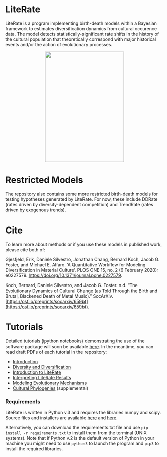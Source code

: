 # LiteRate
LiteRate is a program implementing birth-death models within a Bayesian framework to estimates diversification dynamics from cultural occurence data. The model detects statistically-significant rate shifts in the history of the cultural population that theoretically correspond with major historical events and/or the action of evolutionary processes. 

<figure align="center">
<img src="https://github.com/dsilvestro/LiteRate/raw/master/other/Figure_3.png" alt="" width="250" height="350" border="0">
</figure>

# Restricted Models
The repository also contains some more restricted birth-death models for testing hypotheses generated by LiteRate. For now, these include DDRate (rates driven by diversity-dependent competition) and TrendRate (rates driven by exogenous trends).

# Cite
To learn more about methods or if you use these models in published work, please cite both of:

Gjesfjeld, Erik, Daniele Silvestro, Jonathan Chang, Bernard Koch, Jacob G. Foster, and Michael E. Alfaro. ‘A Quantitative Workflow for Modeling Diversification in Material Culture’. PLOS ONE 15, no. 2 (6 February 2020): e0227579. https://doi.org/10.1371/journal.pone.0227579.

Koch, Bernard, Daniele Silvestro, and Jacob G. Foster. n.d. “The Evolutionary Dynamics of Cultural Change (as Told Through the Birth and Brutal, Blackened Death of Metal Music).” SocArXiv. [https://osf.io/preprints/socarxiv/659bt](https://osf.io/preprints/socarxiv/659bt).

# Tutorials
Detailed tutorials (ipython notebooks) demonstrating the use of the software package will soon be available [here](http://www.dysoc.org/cesmodules/). In the meantime, you can read draft PDFs of each tutorial in the repository:

- [Introduction](https://github.com/dsilvestro/LiteRate/raw/master/other/0_Introduction_Tutorial.pdf)
- [Diversity and Diversification](https://github.com/dsilvestro/LiteRate/raw/master/other/1_Diversity%20and%20Diversification.pdf)
- [Introduction to LiteRate](https://github.com/dsilvestro/LiteRate/raw/master/other/2_Introduction_to_LiteRate.pdf)
- [Interpreting LiteRate Results](https://github.com/dsilvestro/LiteRate/raw/master/other/3_Interpreting_LiteRate_Results.pdf)
- [Modeling Evolutionary Mechanisms](https://github.com/dsilvestro/LiteRate/raw/master/other/4_Modeling_Evolutionary__Mechanisms_in_Diversification_Rates.pdf)
- [Cultural Phylogenies](https://github.com/dsilvestro/LiteRate/raw/master/other/S1_Cultural_Phylogenies.pdf) (supplemental)


### Requirements
LiteRate is written in Python v.3 and requires 
the libraries numpy and scipy. 
Source files and installers are available [here](https://numpy.org) and [here](https://scipy.org). 

Alternatively, you can download the requirements.txt file and use `pip install -r requirements.txt` to install them from the terminal (UNIX systems). Note that if Python v.2 is the default version of Python in your machine you might need to use `python3` to launch the program and `pip3` to install the required libraries. 



